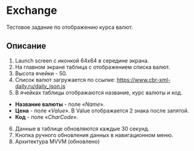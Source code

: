 # Exchange
Тестовое задание по отображению курса валют.

## Описание
1.	Launch screen c иконкой 64x64 в середине экрана.
2.	На главном экране таблица с отображением списка валют.
3.  Высота ячейки - 50.
4.  Список валют загружается по ссылке: https://www.cbr-xml-daily.ru/daily_json.js
5.	В ячейках таблицы отображаются название, курс валюты и код.
* **Название валюты** - поле «*Name*».
* **Цена** - поле «*Value*». В Value отображается  2 знака после запятой.
* **Код**  - поле «*CharCode*».
6.	Данные в таблице обновляются каждые 30 секунд.
7.	Кнопка ручного обновления данных в навигационном меню.
8.  Архитектура MVVM (обновлено)
